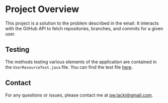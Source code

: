 # Project Overview

This project is a solution to the problem described in the email. It interacts with the GitHub API to fetch repositories, branches, and commits for a given user.

## Testing

The methods testing various elements of the application are contained in the `UserResourceTest.java` file. You can find the test file [here](src/test/java/org/acme/rest/UserResourceTest.java).

## Contact

For any questions or issues, please contact me at pw.lacki@gmail.com.
